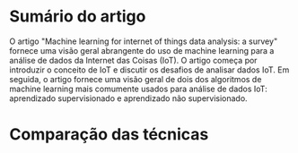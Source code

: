 # Sumário do artigo

O artigo "Machine learning for internet of things data analysis: a survey" fornece uma visão geral abrangente do uso de machine learning para a análise de dados da Internet das Coisas (IoT). O artigo começa por introduzir o conceito de IoT e discutir os desafios de analisar dados IoT. Em seguida, o artigo fornece uma visão geral de dois dos algoritmos de machine learning mais comumente usados para análise de dados IoT: aprendizado supervisionado e aprendizado não supervisionado.

# Comparação das técnicas
